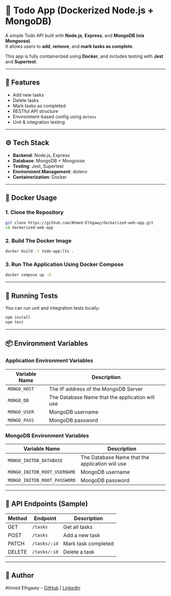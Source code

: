 # 📝 Todo App (Dockerized Node.js + MongoDB)

A simple Todo API built with **Node.js**, **Express**, and **MongoDB (via Mongoose)**.  
It allows users to **add**, **remove**, and **mark tasks as complete**.

This app is fully containerized using **Docker**, and includes testing with **Jest** and **Supertest**.

---

## 🚀 Features

- Add new tasks
- Delete tasks
- Mark tasks as completed
- RESTful API structure
- Environment-based config using `dotenv`
- Unit & integration testing

---

## ⚙️ Tech Stack

- **Backend**: Node.js, Express
- **Database**: MongoDB + Mongoose
- **Testing**: Jest, Supertest
- **Environment Management**: dotenv
- **Containerization**: Docker

---

## 🐳 Docker Usage

### 1. Clone the Repository

```bash
git clone https://github.com/Ahmed-Elhgawy/dockerized-web-app.git
cd dockerized-web-app
```
### 2. Build The Docker Image
```bash
docker build -t todo-app:lts .
```
### 3. Run The Application Using Docker Compose
```bash
docker compose up -d
```

---

## 🔬 Running Tests
You can run unit and integration tests locally:
```bash
npm install
npm test
```

---

## 📦 Environment Variables
### Application Environment Variables
| Variable Name | Description                                     |
| ------------- | ----------------------------------------------- |
| `MONGO_HOST`  | The IP address of the MongoDB Server            |
| `MONGO_DB`    | The Database Name that the application will use |
| `MONGO_USER`  | MongoDB username                                |
| `MONGO_PASS`  | MongoDB password                                |
### MongoDB Environment Variables
| Variable Name                | Description                                     |
| ---------------------------- | ----------------------------------------------- |
| `MONGO_INITDB_DATABASE`      | The Database Name that the application will use |
| `MONGO_INITDB_ROOT_USERNAME` | MongoDB username                                |
| `MONGO_INITDB_ROOT_PASSWORD` | MongoDB password                                |

---

## 📸 API Endpoints (Sample)
| Method | Endpoint     | Description         |
| ------ | ------------ | ------------------- |
| GET    | `/tasks`     | Get all tasks       |
| POST   | `/tasks`     | Add a new task      |
| PATCH  | `/tasks/:id` | Mark task completed |
| DELETE | `/tasks/:id` | Delete a task       |
 

---

## 🙌 Author
Ahmed Elhgawy – [GitHub](https://github.com/Ahmed-Elhgawy) | [LinkedIn](https://linkedin.com/in/ahmed-mahmoud-a16310268)
